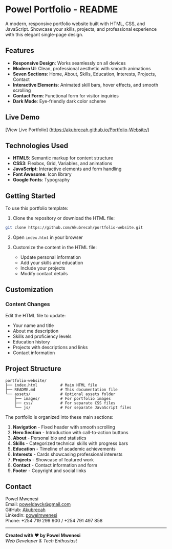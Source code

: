 # Powel Portfolio - README

A modern, responsive portfolio website built with HTML, CSS, and JavaScript. Showcase your skills, projects, and professional experience with this elegant single-page design.

## Features

- **Responsive Design**: Works seamlessly on all devices
- **Modern UI**: Clean, professional aesthetic with smooth animations
- **Seven Sections**: Home, About, Skills, Education, Interests, Projects, Contact
- **Interactive Elements**: Animated skill bars, hover effects, and smooth scrolling
- **Contact Form**: Functional form for visitor inquiries
- **Dark Mode**: Eye-friendly dark color scheme

## Live Demo

[View Live Portfolio] (https://akubrecah.github.io/Portfolio-Website/)

## Technologies Used

- **HTML5**: Semantic markup for content structure
- **CSS3**: Flexbox, Grid, Variables, and animations
- **JavaScript**: Interactive elements and form handling
- **Font Awesome**: Icon library
- **Google Fonts**: Typography

## Getting Started

To use this portfolio template:

1. Clone the repository or download the HTML file:
```bash
git clone https://github.com/Akubrecah/portfolio-website.git
```

2. Open `index.html` in your browser

3. Customize the content in the HTML file:
   - Update personal information
   - Add your skills and education
   - Include your projects
   - Modify contact details

## Customization

### Content Changes
Edit the HTML file to update:
- Your name and title
- About me description
- Skills and proficiency levels
- Education history
- Projects with descriptions and links
- Contact information

## Project Structure

```plaintext
portfolio-website/
├── index.html          # Main HTML file
├── README.md           # This documentation file
└── assets/             # Optional assets folder
    ├── images/         # For portfolio images
    ├── css/            # For separate CSS files
    └── js/             # For separate JavaScript files
```

The portfolio is organized into these main sections:
1. **Navigation** - Fixed header with smooth scrolling
2. **Hero Section** - Introduction with call-to-action buttons
3. **About** - Personal bio and statistics
4. **Skills** - Categorized technical skills with progress bars
5. **Education** - Timeline of academic achievements
6. **Interests** - Cards showcasing professional interests
7. **Projects** - Showcase of featured work
8. **Contact** - Contact information and form
9. **Footer** - Copyright and social links

## Contact

Powel Mwenesi  
Email: poweldayck@gmail.com  
GitHub: [Akubrecah](https://github.com/Akubrecah)  
LinkedIn: [powelmwenesi](https://linkedin.com/in/powelmwenesi)  
Phone: +254 719 299 900 / +254 791 497 858

---

**Created with ❤️ by Powel Mwenesi**  
*Web Developer & Tech Enthusiast*